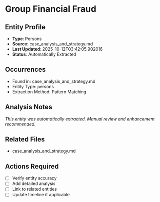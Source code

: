 # Group Financial Fraud

## Entity Profile
- **Type**: Persons
- **Source**: case_analysis_and_strategy.md
- **Last Updated**: 2025-10-12T03:42:05.902016
- **Status**: Automatically Extracted

## Occurrences
- Found in: case_analysis_and_strategy.md
- Entity Type: persons
- Extraction Method: Pattern Matching

## Analysis Notes
*This entity was automatically extracted. Manual review and enhancement recommended.*

## Related Files
- case_analysis_and_strategy.md

## Actions Required
- [ ] Verify entity accuracy
- [ ] Add detailed analysis
- [ ] Link to related entities
- [ ] Update timeline if applicable
